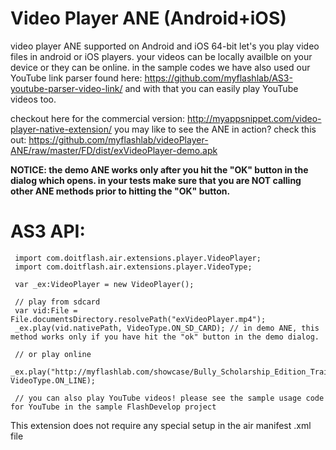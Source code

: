 # Video Player ANE (Android+iOS)
video player ANE supported on Android and iOS 64-bit let's you play video files in android or iOS players. your videos can be locally availble on your device or they can be online. in the sample codes we have also used our YouTube link parser found here: https://github.com/myflashlab/AS3-youtube-parser-video-link/ and with that you can easily play YouTube videos too.

checkout here for the commercial version: http://myappsnippet.com/video-player-native-extension/
you may like to see the ANE in action? check this out: https://github.com/myflashlab/videoPlayer-ANE/raw/master/FD/dist/exVideoPlayer-demo.apk

**NOTICE: the demo ANE works only after you hit the "OK" button in the dialog which opens. in your tests make sure that you are NOT calling other ANE methods prior to hitting the "OK" button.**

# AS3 API:

     import com.doitflash.air.extensions.player.VideoPlayer;
	 import com.doitflash.air.extensions.player.VideoType;
     
     var _ex:VideoPlayer = new VideoPlayer();
     
     // play from sdcard
     var vid:File = File.documentsDirectory.resolvePath("exVideoPlayer.mp4");
     _ex.play(vid.nativePath, VideoType.ON_SD_CARD); // in demo ANE, this method works only if you have hit the "ok" button in the demo dialog.
     
     // or play online
     _ex.play("http://myflashlab.com/showcase/Bully_Scholarship_Edition_Trailer.mp4", VideoType.ON_LINE);
     
     // you can also play YouTube videos! please see the sample usage code for YouTube in the sample FlashDevelop project
	 

This extension does not require any special setup in the air manifest .xml file